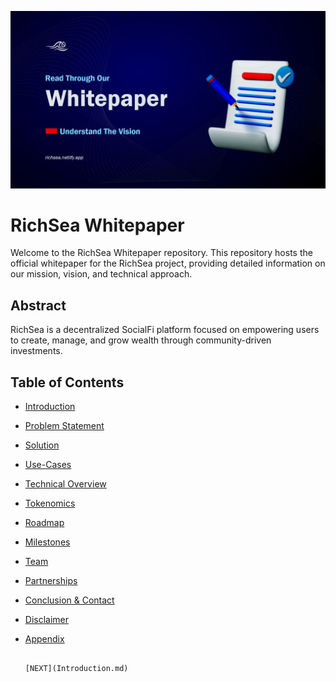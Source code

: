 ![RichSea Logo](https://github.com/RichSea-SocialFi/Whitepaper/blob/main/richwhite.png)

# RichSea Whitepaper

Welcome to the RichSea Whitepaper repository. This repository hosts the official whitepaper for the RichSea project, providing detailed information on our mission, vision, and technical approach. 

## Abstract
RichSea is a decentralized SocialFi platform focused on empowering users to create, manage, and grow wealth through community-driven investments.

## Table of Contents
- [Introduction](introduction.md)
- [Problem Statement](problem.md)
- [Solution](solution.md)
- [Use-Cases](usecase.md)
- [Technical Overview](techview.md)
- [Tokenomics](token.md)
- [Roadmap](roadmap.md)
- [Milestones](milestones.md)
- [Team](team.md)
- [Partnerships](partner.md)
- [Conclusion & Contact](conclusion.md)
- [Disclaimer](disc.md)
- [Appendix](appendix.md)

                                                                                    [NEXT](Introduction.md)

